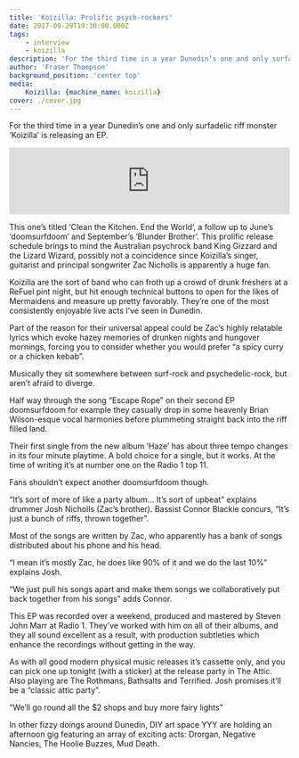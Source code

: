 ```yaml
---
title: 'Koizilla: Prolific psych-rockers'
date: 2017-09-29T19:30:00.000Z
tags:
    - interview
    - koizilla
description: 'For the third time in a year Dunedin’s one and only surfadelic riff monster ‘Koizilla’ is releasing an EP.'
author: 'Fraser Thompson'
background_position: 'center top'
media:
    Koizilla: {machine_name: koizilla}
cover: ./cover.jpg
---
```



For the third time in a year Dunedin’s one and only surfadelic riff monster ‘Koizilla’ is releasing an EP.



<center><iframe style="border: 0; width: 100%; height: 120px;" src="https://bandcamp.com/EmbeddedPlayer/album=1439100457/size=large/bgcol=ffffff/linkcol=0687f5/tracklist=false/artwork=small/transparent=true/" seamless><a href="http://koizilla.bandcamp.com/album/clean-the-kitchen-end-the-world">Clean the Kitchen. end the world by Koizilla</a></iframe></center>

This one’s titled ‘Clean the Kitchen. End the World’, a follow up to June’s ‘doomsurfdoom’ and September’s ‘Blunder Brother’. This prolific release schedule brings to mind the Australian psychrock band King Gizzard and the Lizard Wizard, possibly not a coincidence since Koizilla’s singer, guitarist and principal songwriter Zac Nicholls is apparently a huge fan.

Koizilla are the sort of band who can froth up a crowd of drunk freshers at a ReFuel pint night, but hit enough technical buttons to open for the likes of Mermaidens and measure up pretty favorably. They’re one of the most consistently enjoyable live acts I’ve seen in Dunedin.

Part of the reason for their universal appeal could be Zac’s highly relatable lyrics which evoke hazey memories of drunken nights and hungover mornings, forcing you to consider whether you would prefer “a spicy curry or a chicken kebab”.

Musically they sit somewhere between surf-rock and psychedelic-rock, but aren’t afraid to diverge. 

Half way through the song “Escape Rope” on their second EP doomsurfdoom for example they casually drop in some heavenly Brian Wilson-esque vocal harmonies before plummeting straight back into the riff filled land.

Their first single from the new album ‘Haze’ has about three tempo changes in its four minute playtime. A bold choice for a single, but it works. At the time of writing it’s at number one on the Radio 1 top 11.

Fans shouldn’t expect another doomsurfdoom though.

“It’s sort of more of like a party album… It’s sort of upbeat” explains drummer Josh Nicholls (Zac’s brother). Bassist Connor Blackie concurs, “It’s just a bunch of riffs, thrown together”.

Most of the songs are written by Zac, who apparently has a bank of songs distributed about his phone and his head.

“I mean it’s mostly Zac, he does like 90% of it and we do the last 10%” explains Josh.

“We just pull his songs apart and make them songs we collaboratively put back together from his songs” adds Connor.

This EP was recorded over a weekend, produced and mastered by Steven John Marr at Radio 1. They’ve worked with him on all of their albums, and they all sound excellent as a result, with production subtleties which enhance the recordings without getting in the way.

As with all good modern physical music releases it’s cassette only, and you can pick one up tonight (with a sticker) at the release party in The Attic. Also playing are The Rothmans, Bathsalts and Terrified. Josh promises it’ll be a “classic attic party”.

“We’ll go round all the $2 shops and buy more fairy lights” 

In other fizzy doings around Dunedin, DIY art space YYY are holding an afternoon gig featuring an array of exciting acts: Drorgan, Negative Nancies, The Hoolie Buzzes, Mud Death.